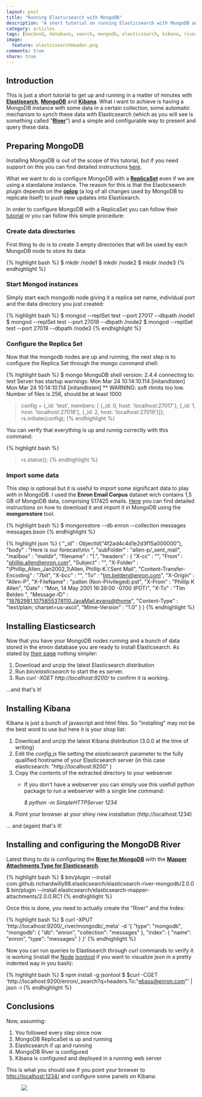 ```yaml
---
layout: post
title: "Running Elasticsearch with MongoDB"
description: "A short tutorial on running Elasticsearch with MongoDB and Kibana"
category: articles
tags: [backend, database, search, mongodb, elasticsearch, kibana, river]
image:
  feature: elasticsearchHeader.png
comments: true
share: true
---
```


## Introduction
This is just a short tutorial to get up and running in a matter of minutes with [**Elastisearch**](http://www.elasticsearch.org/overview), [**MongoDB**](http://www.mongodb.com/) and [**Kibana**](http://www.elasticsearch.org/overview/kibana/). What i want to achieve is having a MongoDB instance with some data in a certain collection, some automatic mechanism to synch these data with Elasticsearch (which as you will see is something called "**[River](http://www.elasticsearch.org/guide/en/elasticsearch/rivers/current/ "Rivers")**") and a simple and configurable way to present and query these data.

## Preparing MongoDB
Installing MongoDB is out of the scope of this tutorial, but if you need support on this you can find detailed instructions [here](http://docs.mongodb.org/manual/installation/ "Install MongoDB &mdash; MongoDB Manual 2.4.9").

What we want to do is configure MongoDB with a [**ReplicaSet**](http://docs.mongodb.org/manual/replication/ "Replication &mdash; MongoDB Manual 2.4.9") even if we are using a standalone instance. The reason for this is that the Elasticsearch plugin depends on the [**oplog**](http://docs.mongodb.org/manual/core/replica-set-oplog/ "Replica Set Oplog &mdash; MongoDB Manual 2.4.9") (a log of all changes used by MongoDB to replicate itself) to push new updates into Elastisearch.

In order to configure MongoDB with a ReplicaSet you can follow their [tutorial](http://docs.mongodb.org/manual/tutorial/convert-standalone-to-replica-set/ "Convert a Standalone to a Replica Set &mdash; MongoDB Manual 2.4.9") or you can follow this simple procedure:

### Create data directories
First thing to do is to create 3 empty directories that will be used by each MongoDB node to store its data:

{% highlight bash %}
$ mkdir <PATH>/node1
$ mkdir <PATH>/node2
$ mkdir <PATH>/node3
{% endhighlight %}

### Start Mongod instances
Simply start each mongodb node giving it a replica set name, individual port and the data directory you just created:

{% highlight bash %}
$ mongod --replSet test --port 27017 --dbpath <PATH>/node1
$ mongod --replSet test --port 27018 --dbpath <PATH>/node2
$ mongod --replSet test --port 27019 --dbpath <PATH>/node3
{% endhighlight %}

### Configure the Replica Set
Now that the mongodb nodes are up and running, the next step is to configure the Replica Set through the mongo command shell:

{% highlight bash %}
$ mongo
MongoDB shell version: 2.4.4
connecting to: test
Server has startup warnings: 
Mon Mar 24 10:14:10.114 [initandlisten] 
Mon Mar 24 10:14:10.114 [initandlisten] ** WARNING: soft rlimits too low. Number of files is 256, should be at least 1000
> config = {_id: 'test', members: [ {_id: 0, host: 'localhost:27017'}, {_id: 1, host: 'localhost:27018'}, {_id: 2, host: 'localhost:27019'}]};
> rs.initiate(config);
{% endhighlight %}

You can verify that everything is up and runnig correctly with this command:

{% highlight bash %}
> rs.status();
{% endhighlight %}

### Import some data
This step is optional but it is useful to import some significant data to play with in MongoDB. I used the **Enron Email Corpus** dataset wich contains 1,5 GB of MongoDB data, comprising 517425 emails. [Here](http://mongodb-enron-email.s3-website-us-east-1.amazonaws.com/ "Enron Email Corpus for MongoDB") you can find detailed instructions on how to download it and import it in MongoDB using the **mongorestore** tool.

{% highlight bash %}
$ mongorestore --db enron --collection messages messages.bson
{% endhighlight %}

{% highlight json %}
{
	"_id" : ObjectId("4f2ad4c4d1e2d3f15a000000"),
	"body" : "Here is our forecast\n\n ",
	"subFolder" : "allen-p/_sent_mail",
	"mailbox" : "maildir",
	"filename" : "1.",
	"headers" : {
		"X-cc" : "",
		"From" : "phillip.allen@enron.com",
		"Subject" : "",
		"X-Folder" : "\\Phillip_Allen_Jan2002_1\\Allen, Phillip K.\\'Sent Mail",
		"Content-Transfer-Encoding" : "7bit",
		"X-bcc" : "",
		"To" : "tim.belden@enron.com",
		"X-Origin" : "Allen-P",
		"X-FileName" : "pallen (Non-Privileged).pst",
		"X-From" : "Phillip K Allen",
		"Date" : "Mon, 14 May 2001 16:39:00 -0700 (PDT)",
		"X-To" : "Tim Belden ",
		"Message-ID" : "<18782981.1075855378110.JavaMail.evans@thyme>",
		"Content-Type" : "text/plain; charset=us-ascii",
		"Mime-Version" : "1.0"
	}
}
{% endhighlight %}

## Installing Elasticsearch
Now that you have your MongoDB nodes running and a bunch of data stored in the enron database you are ready to install Elasticsearch. As stated by [their page](http://www.elasticsearch.org/overview/elkdownloads/ "Elasticsearch.org Download ELK | Elasticsearch") nothing simpler:

1. Download and unzip the latest Elasticsearch distribution
2. Run *bin/elasticsearch* to start the es server.
3. Run *curl -XGET http://localhost:9200/* to confirm it is working.

...and that's it!

## Installing Kibana
Kibana is just a bunch of javascript and html files. So "installing" may not be the best word to use but here it is your shop list: 

1. Download and unzip the latest Kibana distribution (3.0.0 at the time of writing)
2. Edit the *config.js* file setting the *elasticsearch* parameter to the fully qualified hostname of your Elasticsearch server (in this case elasticsearch: "http://localhost:9200" )
3. Copy the contents of the extracted directory to your webserver
	* If you don't have a webserver you can simply use this usefull python package to run a webserver with a single line command: 
	 
		*$ python -m SimpleHTTPServer 1234*
4. Point your browser at your shiny new installation (http://localhost:1234)

... and (again) that's it!

## Installing and configuring the MongoDB River
Latest thing to do is configuring the [**River for MongoDB**](https://github.com/richardwilly98/elasticsearch-river-mongodb) with the [**Mapper Attachments Type for Elasticsearch**](https://github.com/elasticsearch/elasticsearch-mapper-attachments).

{% highlight bash %}
$ bin/plugin --install com.github.richardwilly98.elasticsearch/elasticsearch-river-mongodb/2.0.0
$ bin/plugin --install elasticsearch/elasticsearch-mapper-attachments/2.0.0.RC1
{% endhighlight %}

Once this is done, you need to actually create the "River" and the Index:

{% highlight bash %}
$ curl -XPUT 'http://localhost:9200/_river/mongodb/_meta' -d '{ 
	"type": "mongodb", 
	"mongodb": { 
		"db": "enron", 
		"collection": "messages"
	},
	"index": {
		"name": "enron", 
		"type": "messages" 
	}
}' 
{% endhighlight %}

Now you can run queries to Elastisearch through *curl* commands to verify it is working (install the [Node](http://nodejs.org/ "node.js") [jsontool](http://nodetoolbox.com/packages/jsontool "The Node Toolbox - jsontool") if you want to visualize json in a pretty indented way in you bash):

{% highlight bash %}
$ npm install -g jsontool
$ $curl -CGET 'http://localhost:9200/enron/_search?q=headers.To:"ebass@enron.com"' | json -i
{% endhighlight %}

## Conclusions
Now, assuming:

1. You followed every step since now
2. MongoDB ReplicaSet is up and running
3. Elasticsearch if up and running
4. MongoDB River is configured
5. Kibana is configured and deployed in a running web server

This is what you should see if you point your browser to [http://localhost:1234/](http://localhost:1234/) and configure some panels on Kibana:

<figure>
	<img src="{{ site.url }}/images/Schermata 2014-03-24 alle 11.51.11.png">
</figure>